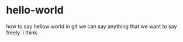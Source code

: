# hello-world
how to say hellow world
in git we can say anything that we want to say freely.
i think.
